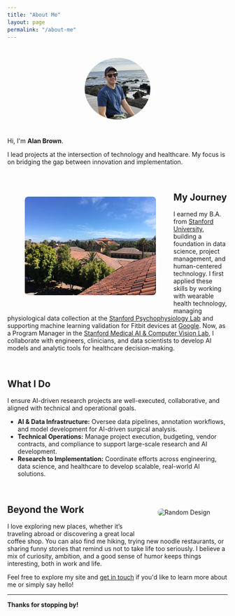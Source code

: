```yaml
---
title: "About Me" 
layout: page
permalink: "/about-me"
---
```


<img src="/assets/images/alan_b_casual.jpg" alt="Profile Picture" style="width:150px; border-radius:50%; display:block; margin:40px auto;"/>

Hi, I'm **Alan Brown**.

I lead projects at the intersection of technology and healthcare. My focus is on bridging the gap between innovation and implementation.

<br style="clear:both;" />
<img src="/assets/images/stan.jpg" alt="Stanford" style="float:left; margin:40px; max-width:300px; border-radius:8px;"/>

## My Journey

I earned my B.A. from <a href="https://www.stanford.edu/" target="_blank">Stanford University</a>, building a foundation in data science, project management, and human-centered technology. I first applied these skills by working with wearable health technology, managing physiological data collection at the <a href="https://spl.stanford.edu/" target="_blank">Stanford Psychophysiology Lab</a> and supporting machine learning validation for Fitbit devices at <a href="https://enterprise.fitbit.com/" target="_blank">Google</a>. Now, as a Program Manager in the <a href="https://marvl.stanford.edu/" target="_blank">Stanford Medical AI & Computer Vision Lab</a>, I collaborate with engineers, clinicians, and data scientists to develop AI models and analytic tools for healthcare decision-making. 

<br style="clear:both;" />

## What I Do

I ensure AI-driven research projects are well-executed, collaborative, and aligned with technical and operational goals.

- **AI & Data Infrastructure:** Oversee data pipelines, annotation workflows, and model development for AI-driven surgical analysis.
- **Technical Operations:** Manage project execution, budgeting, vendor contracts, and compliance to support large-scale research and AI development.
- **Research to Implementation:** Coordinate efforts across engineering, data science, and healthcare to develop scalable, real-world AI solutions.

<br style="clear:both;" />
<img src="/assets/images/panama.jpg" alt="Random Design" style="float:right; margin:40px; max-width:300px; border-radius:8px;"/>

## Beyond the Work

I love exploring new places, whether it’s traveling abroad or discovering a great local coffee shop. You can also find me hiking, trying new noodle restaurants, or sharing funny stories that remind us not to take life too seriously. I believe a mix of curiosity, ambition, and a good sense of humor keeps things interesting, both in work and life.

Feel free to explore my site and [get in touch](mailto:alanb@alumni.stanford.edu) if you'd like to learn more about me or simply say hello!

---

**Thanks for stopping by!**
